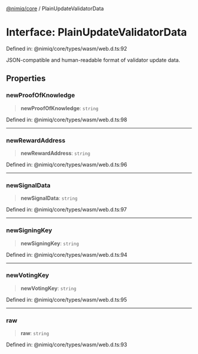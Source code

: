 [@nimiq/core](../globals.md) / PlainUpdateValidatorData

# Interface: PlainUpdateValidatorData

Defined in: @nimiq/core/types/wasm/web.d.ts:92

JSON-compatible and human-readable format of validator update data.

## Properties

### newProofOfKnowledge

> **newProofOfKnowledge**: `string`

Defined in: @nimiq/core/types/wasm/web.d.ts:98

***

### newRewardAddress

> **newRewardAddress**: `string`

Defined in: @nimiq/core/types/wasm/web.d.ts:96

***

### newSignalData

> **newSignalData**: `string`

Defined in: @nimiq/core/types/wasm/web.d.ts:97

***

### newSigningKey

> **newSigningKey**: `string`

Defined in: @nimiq/core/types/wasm/web.d.ts:94

***

### newVotingKey

> **newVotingKey**: `string`

Defined in: @nimiq/core/types/wasm/web.d.ts:95

***

### raw

> **raw**: `string`

Defined in: @nimiq/core/types/wasm/web.d.ts:93
